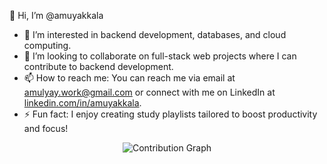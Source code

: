 👋 Hi, I’m @amuyakkala
- 👀 I’m interested in backend development, databases, and cloud computing.
- 💞️ I’m looking to collaborate on full-stack web projects where I can contribute to backend development.
- 📫 How to reach me: You can reach me via email at [amulyay.work@gmail.com](mailto:amulyay.work@gmail.com) or connect with me on LinkedIn at [linkedin.com/in/amuyakkala](https://www.linkedin.com/in/amuyakkala).
- ⚡ Fun fact: I enjoy creating study playlists tailored to boost productivity and focus!

<!---
amuyakkala/amuyakkala is a ✨ special ✨ repository because its `README.md` (this file) appears on your GitHub profile.
You can click the Preview link to take a look at your changes.
--->

<p align="center">
  <img src="https://github-readme-activity-graph.cyclic.app/graph?username=amuyakkala&theme=github-compact&hide_border=true" alt="Contribution Graph" />
</p>
